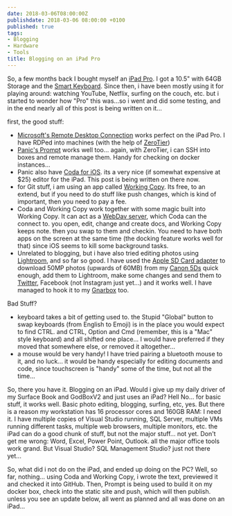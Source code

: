 ```yaml
---
date: 2018-03-06T08:00:00Z
publishdate: 2018-03-06 08:00:00 +0100
published: true
tags:
- Blogging
- Hardware
- Tools
title: Blogging on an iPad Pro
---
```


So, a few months back I bought myself an [iPad Pro][1]. I got a 10.5" with 64GB Storage and the [Smart Keyboard][2]. Since then, i have been mostly using it for playing around: watching YouTube, Netflix, surfing on the couch, etc. but i started to wonder how "Pro" this was...so i went and did some testing, and in the end nearly all of this post is being written on it... 

first, the good stuff:

* [Microsoft's Remote Desktop Connection][4] works perfect on the iPad Pro. I have RDPed into machines (with the help of [ZeroTier][5])
* [Panic's Prompt][3] works well too... again, with ZeroTier, i can SSH into boxes and remote manage them. Handy for checking on docker instances...
* Panic also have [Coda for iOS][6]. its a very nice (if somewhat expensive at $25) editor for the iPad. This post is being written on there now.
* for Git stuff, i am using an app called [Working Copy][7]. Its free, to an extend, but if you need to do stuff like push changes, which is kind of important, then you need to pay a fee. 
* Coda and Working Copy work together with some magic built into Working Copy. It can act as a [WebDav server][8], which Coda can the connect to. you open, edit, change and create docs, and Working Copy keeps note. then you swap to them and checkin. You need to have both apps on the screen at the same time (the docking feature works well for that) since iOS seems to kill some background tasks.
* Unrelated to blogging, but i have also tried editing photos using [Lightroom][9], and so far so good. I have used the [Apple SD Card adapter][10] to download 50MP photos (upwards of 60MB) from my [Canon 5Ds][11] quick enough, add them to Lightroom, make some changes and send them to [Twitter](https://twitter.com/tiernano), Facebook (not Instagram just yet...) and it works well. I have managed to hook it to my [Gnarbox](http://www.gnarbox.com) too. 

Bad Stuff?

* keyboard takes a bit of getting used to. the Stupid "Global" button to swap keyboards (from 
English to Emoji) is in the place you would expect to find CTRL. and CTRL, Option and Cmd (remember, this is a "Mac" style keyboard) and all shifted one place... I would have preferred if they moved that somewhere else, or removed it altogether...
* a mouse would be very handy! I have tried pairing a bluetooth mouse to it, and no luck... it would be handy especially for editing documents and code, since touchscreen is "handy" some of the time, but not all the time...

So, there you have it. Blogging on an iPad. Would i give up my daily driver of my Surface Book and GodBoxV2 and just uses an iPad? Hell No... for basic stuff, it works well. Basic photo editing, blogging, surfing, etc, yes. But there is a reason my workstation has 16 processor cores and 160GB RAM: I need it. I have multiple copies of Visual Studio running, SQL Server, multiple VMs running different tasks, multiple web browsers, multiple monitors, etc. the iPad can do a good chunk of stuff, but not the major stuff... not yet. Don't get me wrong: Word, Excel, Power Point, Outlook. all the major office tools work grand. But Visual Studio? SQL Management Studio? just not there yet...

So, what did i not do on the iPad, and ended up doing on the PC? Well, so far, nothing... using Coda and Working Copy, i wrote the text, previewed it and checked it into GitHub. Then, Prompt is being used to build it on my docker box, check into the static site and push, which will then publish. unless you see an update below, all went as planned and all was done on an iPad...  


[1]:http://www.apple.com/ipad-pro
[2]:https://www.apple.com/shop/product/MPTL2LL/A/smart-keyboard-for-105‑inch-ipad-pro-us-english?fnode=37
[6]:https://itunes.apple.com/us/app/coda/id500906297?mt=8&at=11l4BV
[4]:https://itunes.apple.com/ai/app/microsoft-remote-desktop/id714464092?mt=8
[5]:http://www.zerotier.com
[3]:https://itunes.apple.com/us/app/prompt-2/id917437289?mt=8&uo=4&at=11l4BV
[7]:https://itunes.apple.com/us/app/working-copy/id896694807?mt=8&uo=6&at=1000lHq&ct=workingcopyapp
[8]:https://workingcopyapp.com/manual/webdav-server
[9]:https://itunes.apple.com/ai/app/adobe-lightroom-cc-for-ipad/id804177739?mt=8
[10]:https://www.apple.com/ie/shop/product/MJYT2ZM/A/lightning-to-sd-card-camera-reader
[11]:https://www.usa.canon.com/internet/portal/us/home/products/details/cameras/dslr/eos-5ds